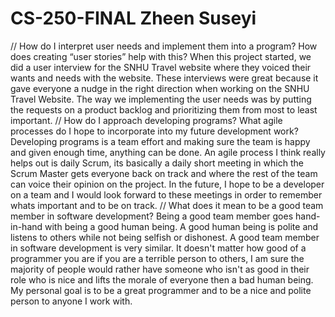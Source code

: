 # CS-250-FINAL Zheen Suseyi
// How do I interpret user needs and implement them into a program? How does creating “user stories” help with this?
When this project started, we did a user interview for the SNHU Travel website where they voiced their wants and needs with the website. These interviews were great because it gave everyone a nudge in the right direction when working on the SNHU Travel Website. The way we implementing the user needs was by putting the requests on a product backlog and prioritizing them from most to least important. 
// How do I approach developing programs? What agile processes do I hope to incorporate into my future development work?
Developing programs is a team effort and making sure the team is happy and given enough time, anything can be done. An agile process I think really helps out is daily Scrum, its basically a daily short meeting in which the Scrum Master gets everyone back on track and where the rest of the team can voice their opinion on the project. In the future, I hope to be a developer on a team and I would look forward to these meetings in order to remember whats important and to be on track. 
// What does it mean to be a good team member in software development?
Being a good team member goes hand-in-hand with being a good human being. A good human being is polite and listens to others while not being selfish or dishonest. A good team member in software development is very similar. It doesn't matter how good of a programmer you are if you are a terrible person to others, I am sure the majority of people would rather have someone who isn't as good in their role who is nice and lifts the morale of everyone then a bad human being. My personal goal is to be a great programmer and to be a nice and polite person to anyone I work with. 
